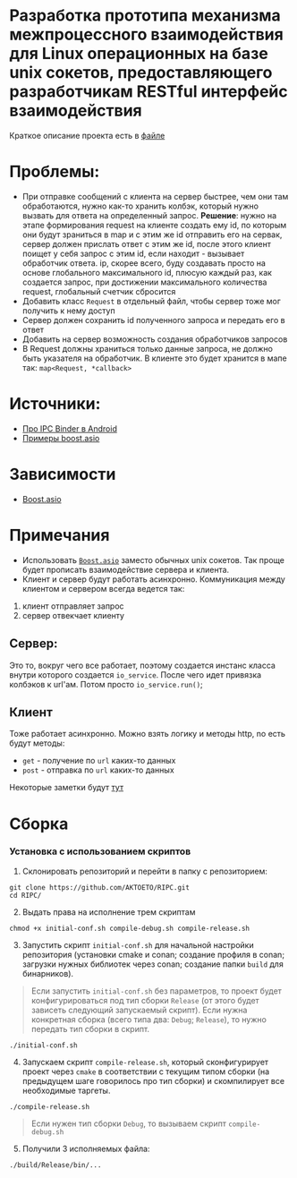 # Разработка прототипа механизма межпроцессного взаимодействия для Linux операционных на базе unix сокетов, предоставляющего разработчикам RESTful интерфейс взаимодействия

Краткое описание проекта есть в [файле](./docs/ipc.pdf)

# Проблемы:
- При отправке сообщений с клиента на сервер быстрее, чем они там обработаются, нужно как-то хранить колбэк, который нужно вызвать для ответа на определенный запрос.
**Решение**: нужно на этапе формирования request на клиенте создать ему id, по которым они будут зраниться в map и с этим же id отправить его на сервак, сервер должен прислать ответ с этим же id, после этого клиент поищет у себя запрос с этим id, если находит - вызывает обработчик ответа. ip, скорее всего, буду создавать просто на основе глобального максимального id, плюсую каждый раз, как создается запрос, при достижении максимального количества request, глобальный счетчик сбросится
- Добавить класс `Request` в отдельный файл, чтобы сервер тоже мог получить к нему доступ
- Сервер должен сохранить id полученного запроса и передать его в ответ
- Добавить на сервер возможность создания обработчиков запросов
- В Request должны храниться только данные запроса, не должно быть указателя на обработчик. В клиенте это будет хранится в мапе так: `map<Request, *callback>`

# Источники:
- [Про IPC Binder в Android](https://medium.com/android-news/android-binder-framework-8a28fb38699a)
- [Примеры boost.asio](https://www.boost.org/doc/libs/master/doc/html/boost_asio/examples/cpp11_examples.html)

# Зависимости
- [Boost.asio](https://www.boost.org/doc/libs/master/doc/html/boost_asio.html)
# Примечания
- Использовать [`Boost.asio`](https://www.boost.org/doc/libs/develop/doc/html/boost_asio/overview/posix/local.html) заместо обычных unix сокетов. Так проще будет прописать взаимодействие сервера и клиента.
- Клиент и сервер будут работать асинхронно.
Коммуникация между клиентом и сервером всегда ведется так:
1. клиент отправляет запрос
2. сервер отвекчает клиенту

## Сервер:
Это то, вокруг чего все работает, поэтому создается инстанс класса внутри которого создается `io_service`. После чего идет привязка колбэков к url'aм. Потом просто `io_service.run()`;

## Клиент
Тоже работает асинхронно.
Можно взять логику и методы http, nо есть будут методы:
- `get` - получение по `url` каких-то данных
- `post` - отправка по `url` каких-то данных


Некоторые заметки будут [тут](./docs/notes.md)

# Сборка
### **Установка с использованием скриптов**

1. Склонировать репозиторий и перейти в папку с репозиторием:
```
git clone https://github.com/AKTOETO/RIPC.git
cd RIPC/
```
2. Выдать права на исполнение трем скриптам
```
chmod +x initial-conf.sh compile-debug.sh compile-release.sh 
```
3. Запустить скрипт `initial-conf.sh` для начальной настройки репозитория (установки cmake и conan; создание профиля в conan; загрузки нужных библиотек через conan; создание папки `build` для бинарников). 
> Если запустить `initial-conf.sh` без параметров, то проект будет конфигурироваться под тип сборки `Release` (от этого будет зависеть следующий запускаемый скрипт). Если нужна конкретная сборка (всего типа два: `Debug`; `Release`), то нужно передать тип сборки в скрипт.
```
./initial-conf.sh
```
4. Запускаем скрипт `compile-release.sh`, который сконфигурирует проект через `cmake` в соответствии с текущим типом сборки (на предыдущем шаге говорилось про тип сборки) и скомпилирует все необходимые таргеты.
```
./compile-release.sh
```
> Если нужен тип сборки `Debug`, то вызываем скрипт `compile-debug.sh`
5. Получили 3 исполняемых файла:
```
./build/Release/bin/...
```
